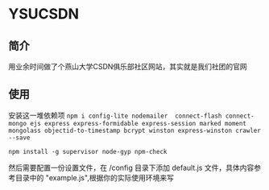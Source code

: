 # YSUCSDN

## 简介
用业余时间做了个燕山大学CSDN俱乐部社区网站，其实就是我们社团的官网


## 使用
安装这一堆依赖项
`npm i config-lite nodemailer  connect-flash connect-mongo ejs express express-formidable express-session marked moment mongolass objectid-to-timestamp bcrypt winston express-winston crawler --save`  

`npm install -g supervisor node-gyp npm-check​`

然后需要配置一份设置文件，在 /config 目录下添加 default.js 文件，具体内容参考目录中的 "example.js",根据你的实际使用环境来写

